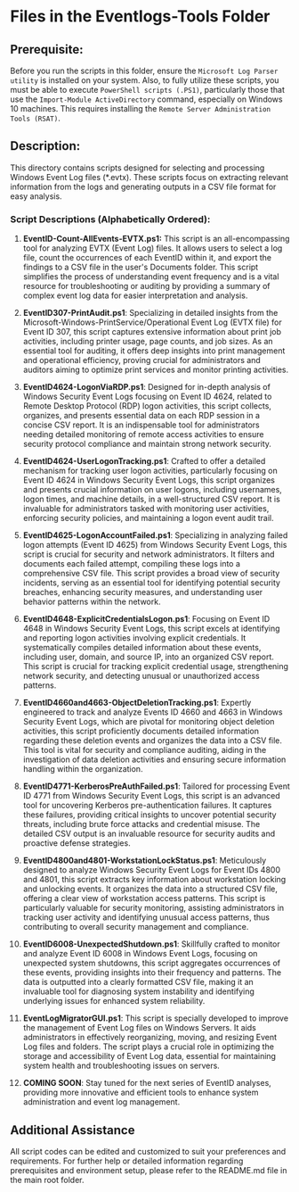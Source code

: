 # Files in the Eventlogs-Tools Folder

## Prerequisite:
Before you run the scripts in this folder, ensure the `Microsoft Log Parser utility` is installed on your system. Also, to fully utilize these scripts, you must be able to execute `PowerShell scripts (.PS1)`, particularly those that use the `Import-Module ActiveDirectory` command, especially on Windows 10 machines. This requires installing the `Remote Server Administration Tools (RSAT)`.

## Description:
This directory contains scripts designed for selecting and processing Windows Event Log files (*.evtx). These scripts focus on extracting relevant information from the logs and generating outputs in a CSV file format for easy analysis. 

### Script Descriptions (Alphabetically Ordered):
1. **EventID-Count-AllEvents-EVTX.ps1:** This script is an all-encompassing tool for analyzing EVTX (Event Log) files. It allows users to select a log file, count the occurrences of each EventID within it, and export the findings to a CSV file in the user's Documents folder. This script simplifies the process of understanding event frequency and is a vital resource for troubleshooting or auditing by providing a summary of complex event log data for easier interpretation and analysis.

2. **EventID307-PrintAudit.ps1**: Specializing in detailed insights from the Microsoft-Windows-PrintService/Operational Event Log (EVTX file) for Event ID 307, this script captures extensive information about print job activities, including printer usage, page counts, and job sizes. As an essential tool for auditing, it offers deep insights into print management and operational efficiency, proving crucial for administrators and auditors aiming to optimize print services and monitor printing activities.

3. **EventID4624-LogonViaRDP.ps1**: Designed for in-depth analysis of Windows Security Event Logs focusing on Event ID 4624, related to Remote Desktop Protocol (RDP) logon activities, this script collects, organizes, and presents essential data on each RDP session in a concise CSV report. It is an indispensable tool for administrators needing detailed monitoring of remote access activities to ensure security protocol compliance and maintain strong network security.

4. **EventID4624-UserLogonTracking.ps1**: Crafted to offer a detailed mechanism for tracking user logon activities, particularly focusing on Event ID 4624 in Windows Security Event Logs, this script organizes and presents crucial information on user logons, including usernames, logon times, and machine details, in a well-structured CSV report. It is invaluable for administrators tasked with monitoring user activities, enforcing security policies, and maintaining a logon event audit trail.

5. **EventID4625-LogonAccountFailed.ps1**: Specializing in analyzing failed logon attempts (Event ID 4625) from Windows Security Event Logs, this script is crucial for security and network administrators. It filters and documents each failed attempt, compiling these logs into a comprehensive CSV file. This script provides a broad view of security incidents, serving as an essential tool for identifying potential security breaches, enhancing security measures, and understanding user behavior patterns within the network.

6. **EventID4648-ExplicitCredentialsLogon.ps1**: Focusing on Event ID 4648 in Windows Security Event Logs, this script excels at identifying and reporting logon activities involving explicit credentials. It systematically compiles detailed information about these events, including user, domain, and source IP, into an organized CSV report. This script is crucial for tracking explicit credential usage, strengthening network security, and detecting unusual or unauthorized access patterns.

7. **EventID4660and4663-ObjectDeletionTracking.ps1**: Expertly engineered to track and analyze Events ID 4660 and 4663 in Windows Security Event Logs, which are pivotal for monitoring object deletion activities, this script proficiently documents detailed information regarding these deletion events and organizes the data into a CSV file. This tool is vital for security and compliance auditing, aiding in the investigation of data deletion activities and ensuring secure information handling within the organization.

8. **EventID4771-KerberosPreAuthFailed.ps1**: Tailored for processing Event ID 4771 from Windows Security Event Logs, this script is an advanced tool for uncovering Kerberos pre-authentication failures. It captures these failures, providing critical insights to uncover potential security threats, including brute force attacks and credential misuse. The detailed CSV output is an invaluable resource for security audits and proactive defense strategies.

9. **EventID4800and4801-WorkstationLockStatus.ps1**: Meticulously designed to analyze Windows Security Event Logs for Event IDs 4800 and 4801, this script extracts key information about workstation locking and unlocking events. It organizes the data into a structured CSV file, offering a clear view of workstation access patterns. This script is particularly valuable for security monitoring, assisting administrators in tracking user activity and identifying unusual access patterns, thus contributing to overall security management and compliance.

10. **EventID6008-UnexpectedShutdown.ps1**: Skillfully crafted to monitor and analyze Event ID 6008 in Windows Event Logs, focusing on unexpected system shutdowns, this script aggregates occurrences of these events, providing insights into their frequency and patterns. The data is outputted into a clearly formatted CSV file, making it an invaluable tool for diagnosing system instability and identifying underlying issues for enhanced system reliability.

11. **EventLogMigratorGUI.ps1**: This script is specially developed to improve the management of Event Log files on Windows Servers. It aids administrators in effectively reorganizing, moving, and resizing Event Log files and folders. The script plays a crucial role in optimizing the storage and accessibility of Event Log data, essential for maintaining system health and troubleshooting issues on servers.

12. **COMING SOON**: Stay tuned for the next series of EventID analyses, providing more innovative and efficient tools to enhance system administration and event log management.

## Additional Assistance
All script codes can be edited and customized to suit your preferences and requirements. For further help or detailed information regarding prerequisites and environment setup, please refer to the README.md file in the main root folder.
